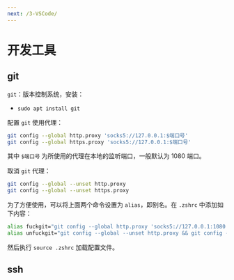 ```yaml
---
next: /3-VSCode/
---
```


# 开发工具

## git

`git`：版本控制系统，安装：

- `sudo apt install git`

配置 `git` 使用代理：

```bash
git config --global http.proxy 'socks5://127.0.0.1:$端口号'
git config --global https.proxy 'socks5://127.0.0.1:$端口号'
```

其中 `$端口号` 为所使用的代理在本地的监听端口，一般默认为 1080 端口。

取消 `git` 代理：

```bash
git config --global --unset http.proxy
git config --global --unset https.proxy
```

为了方便使用，可以将上面两个命令设置为 `alias`，即别名。在 `.zshrc` 中添加如下内容：

```bash
alias fuckgit="git config --global http.proxy 'socks5://127.0.0.1:1080' && git config --global https.proxy 'socks5://127.0.0.1:1080'"
alias unfuckgit="git config --global --unset http.proxy && git config --global --unset https.proxy"
```

然后执行 `source .zshrc` 加载配置文件。

## ssh
